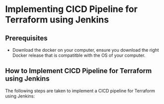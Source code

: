 # Implementing CICD Pipeline for Terraform using Jenkins

## Prerequisites
* Download the docker on your computer, ensure you download the right Docker release that is compatitble with the OS of your computer.

## How to Implement CICD Pipeline for Terraform using Jenkins
The following steps are taken to implement a CICD pipeline for Terraform using Jenkins: